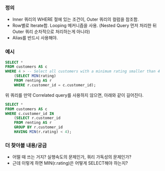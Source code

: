 
### 정의
- Inner 쿼리의 WHERE 절에 있는 조건이, Outer 쿼리의 컬럼을 참조함.
- Row별로 Iterate함. Looping 메커니즘을 사용. (Nested Query 먼저 처리한 뒤 Outer 쿼리 순차적으로 처리하는게 아니라)
- Alias를 반드시 사용해야.

### 예시
```SQL
SELECT *
FROM customers AS c
WHERE 4 > -- Select all customers with a minimum rating smaller than 4
	(SELECT MIN(rating)
	FROM renting AS r
	WHERE r.customer_id = c.customer_id);
```

위 쿼리를 만약 Correlated query를 사용하지 않으면, 아래와 같이 길어진다.
```SQL
SELECT *
FROM customers AS c
WHERE c.customer_id IN
    (SELECT r.customer_id
    FROM renting AS r
    GROUP BY r.customer_id
    HAVING MIN(r.rating) < 4);

```

### 더 찾아볼 내용/궁금
- 어떨 때 쓰는 거지? 실행속도의 문제인가, 쿼리 가독성의 문제인가?
- 근데 이렇게 하면 MIN(r.rating)은 어떻게 SELECT해야 하는지?

